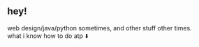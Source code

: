 ## hey!
web design/java/python sometimes, and other stuff other times.
<br>
what i know how to do atp :arrow_down:

